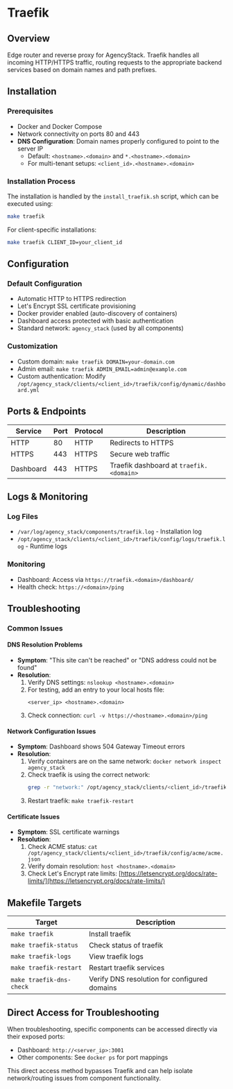 # Traefik

## Overview
Edge router and reverse proxy for AgencyStack. Traefik handles all incoming HTTP/HTTPS traffic, routing requests to the appropriate backend services based on domain names and path prefixes.

## Installation

### Prerequisites
- Docker and Docker Compose
- Network connectivity on ports 80 and 443
- **DNS Configuration**: Domain names properly configured to point to the server IP
  - Default: `<hostname>.<domain>` and `*.<hostname>.<domain>`
  - For multi-tenant setups: `<client_id>.<hostname>.<domain>`

### Installation Process
The installation is handled by the `install_traefik.sh` script, which can be executed using:

```bash
make traefik
```

For client-specific installations:
```bash
make traefik CLIENT_ID=your_client_id
```

## Configuration

### Default Configuration
- Automatic HTTP to HTTPS redirection
- Let's Encrypt SSL certificate provisioning
- Docker provider enabled (auto-discovery of containers)
- Dashboard access protected with basic authentication
- Standard network: `agency_stack` (used by all components)

### Customization
- Custom domain: `make traefik DOMAIN=your-domain.com`
- Admin email: `make traefik ADMIN_EMAIL=admin@example.com`
- Custom authentication: Modify `/opt/agency_stack/clients/<client_id>/traefik/config/dynamic/dashboard.yml`

## Ports & Endpoints

| Service | Port | Protocol | Description |
|---------|------|----------|-------------|
| HTTP    | 80   | HTTP     | Redirects to HTTPS |
| HTTPS   | 443  | HTTPS    | Secure web traffic |
| Dashboard | 443 | HTTPS   | Traefik dashboard at `traefik.<domain>` |

## Logs & Monitoring

### Log Files
- `/var/log/agency_stack/components/traefik.log` - Installation log
- `/opt/agency_stack/clients/<client_id>/traefik/config/logs/traefik.log` - Runtime logs

### Monitoring
- Dashboard: Access via `https://traefik.<domain>/dashboard/`
- Health check: `https://<domain>/ping`

## Troubleshooting

### Common Issues

#### DNS Resolution Problems
- **Symptom**: "This site can't be reached" or "DNS address could not be found"
- **Resolution**:
  1. Verify DNS settings: `nslookup <hostname>.<domain>`
  2. For testing, add an entry to your local hosts file:
     ```
     <server_ip> <hostname>.<domain>
     ```
  3. Check connection: `curl -v https://<hostname>.<domain>/ping`

#### Network Configuration Issues
- **Symptom**: Dashboard shows 504 Gateway Timeout errors
- **Resolution**:
  1. Verify containers are on the same network: `docker network inspect agency_stack`
  2. Check traefik is using the correct network:
     ```bash
     grep -r "network:" /opt/agency_stack/clients/<client_id>/traefik/
     ```
  3. Restart traefik: `make traefik-restart`

#### Certificate Issues
- **Symptom**: SSL certificate warnings
- **Resolution**:
  1. Check ACME status: `cat /opt/agency_stack/clients/<client_id>/traefik/config/acme/acme.json`
  2. Verify domain resolution: `host <hostname>.<domain>`
  3. Check Let's Encrypt rate limits: [https://letsencrypt.org/docs/rate-limits/](https://letsencrypt.org/docs/rate-limits/)

## Makefile Targets

| Target | Description |
|--------|-------------|
| `make traefik` | Install traefik |
| `make traefik-status` | Check status of traefik |
| `make traefik-logs` | View traefik logs |
| `make traefik-restart` | Restart traefik services |
| `make traefik-dns-check` | Verify DNS resolution for configured domains |

## Direct Access for Troubleshooting

When troubleshooting, specific components can be accessed directly via their exposed ports:
- Dashboard: `http://<server_ip>:3001`
- Other components: See `docker ps` for port mappings

This direct access method bypasses Traefik and can help isolate network/routing issues from component functionality.
